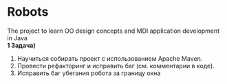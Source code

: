 # Robots
The project to learn OO design concepts and MDI application development in Java  
**1 Задача)**  
1. Научиться собирать проект с использованием Apache Maven.  
2. Провести рефакторинг и исправить баг (см. комментарии в коде).  
3. Исправить баг убегания робота за границу окна  
